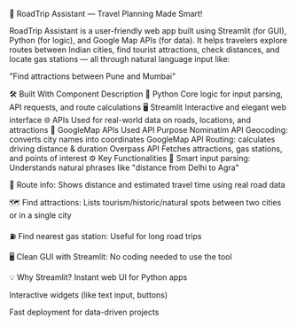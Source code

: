 🚗 RoadTrip Assistant — Travel Planning Made Smart!

RoadTrip Assistant is a user-friendly web app built using Streamlit (for GUI), Python (for logic), and Google Map APIs (for data). It helps travelers explore routes between Indian cities, find tourist attractions, check distances, and locate gas stations — all through natural language input like:

"Find attractions between Pune and Mumbai"

🛠️ Built With
Component	Description
🐍 Python	Core logic for input parsing, API requests, and route calculations
🖥️ Streamlit	Interactive and elegant web interface
🌐  APIs	Used for real-world data on roads, locations, and attractions
🧩 GoogleMap APIs Used
API	Purpose
Nominatim API	Geocoding: converts city names into coordinates
GoogleMap API	Routing: calculates driving distance & duration
Overpass API	Fetches attractions, gas stations, and points of interest
⚙️ Key Functionalities
🔎 Smart input parsing: Understands natural phrases like "distance from Delhi to Agra"

📍 Route info: Shows distance and estimated travel time using real road data

🗺️ Find attractions: Lists tourism/historic/natural spots between two cities or in a single city

⛽ Find nearest gas station: Useful for long road trips

🖥️ Clean GUI with Streamlit: No coding needed to use the tool

💡 Why Streamlit?
Instant web UI for Python apps

Interactive widgets (like text input, buttons)

Fast deployment for data-driven projects

